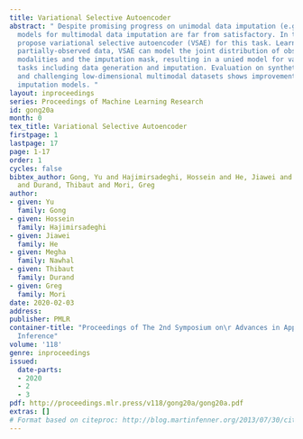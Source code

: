 ```yaml
---
title: Variational Selective Autoencoder
abstract: " Despite promising progress on unimodal data imputation (e.g. image inpainting),
  models for multimodal data imputation are far from satisfactory. In this work, we
  propose variational selective autoencoder (VSAE) for this task. Learning only from
  partially-observed data, VSAE can model the joint distribution of observed/unobserved
  modalities and the imputation mask, resulting in a unied model for various down-stream
  tasks including data generation and imputation. Evaluation on synthetic high-dimensional
  and challenging low-dimensional multimodal datasets shows improvement over the state-of-the-art
  imputation models. "
layout: inproceedings
series: Proceedings of Machine Learning Research
id: gong20a
month: 0
tex_title: Variational Selective Autoencoder
firstpage: 1
lastpage: 17
page: 1-17
order: 1
cycles: false
bibtex_author: Gong, Yu and Hajimirsadeghi, Hossein and He, Jiawei and Nawhal, Megha
  and Durand, Thibaut and Mori, Greg
author:
- given: Yu
  family: Gong
- given: Hossein
  family: Hajimirsadeghi
- given: Jiawei
  family: He
- given: Megha
  family: Nawhal
- given: Thibaut
  family: Durand
- given: Greg
  family: Mori
date: 2020-02-03
address: 
publisher: PMLR
container-title: "Proceedings of The 2nd Symposium on\r Advances in Approximate Bayesian
  Inference"
volume: '118'
genre: inproceedings
issued:
  date-parts:
  - 2020
  - 2
  - 3
pdf: http://proceedings.mlr.press/v118/gong20a/gong20a.pdf
extras: []
# Format based on citeproc: http://blog.martinfenner.org/2013/07/30/citeproc-yaml-for-bibliographies/
---
```

